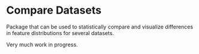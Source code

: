 # Compare Datasets

Package that can be used to statistically compare and visualize differences in feature distributions for several datasets.

Very much work in progress.